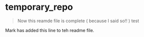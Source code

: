 # temporary_repo

> Now this reamde file is complete ( because I said so!! ) test

Mark has added this line to teh readme file. 
